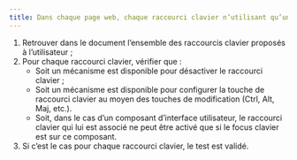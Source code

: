 ```yaml
---
title: Dans chaque page web, chaque raccourci clavier n’utilisant qu’une seule touche (lettre minuscule ou majuscule, ponctuation, chiffre ou symbole) vérifie-t-il l’une de ces conditions ?
---
```


1. Retrouver dans le document l’ensemble des raccourcis clavier proposés à l’utilisateur ;
2. Pour chaque raccourci clavier, vérifier que :
    * Soit un mécanisme est disponible pour désactiver le raccourci clavier ;
    * Soit un mécanisme est disponible pour configurer la touche de raccourci clavier au moyen des touches de modification (Ctrl, Alt, Maj, etc.).
    * Soit, dans le cas d’un composant d’interface utilisateur, le raccourci clavier qui lui est associé ne peut être activé que si le focus clavier est sur ce composant.
3. Si c’est le cas pour chaque raccourci clavier, le test est validé.


